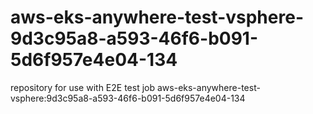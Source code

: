 # aws-eks-anywhere-test-vsphere-9d3c95a8-a593-46f6-b091-5d6f957e4e04-134
repository for use with E2E test job aws-eks-anywhere-test-vsphere:9d3c95a8-a593-46f6-b091-5d6f957e4e04-134
